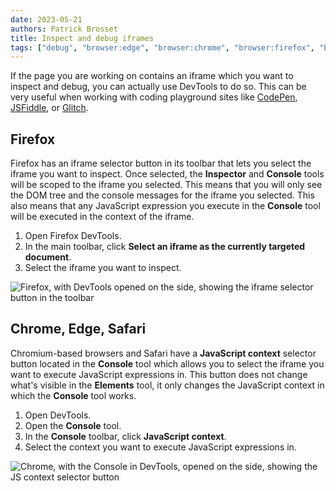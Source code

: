 ```yaml
---
date: 2023-05-21
authors: Patrick Brosset
title: Inspect and debug iframes
tags: ["debug", "browser:edge", "browser:chrome", "browser:firefox", "browser:safari"]
---
```

If the page you are working on contains an iframe which you want to inspect and debug, you can actually use DevTools to do so. This can be very useful when working with coding playground sites like [CodePen](https://codepen.io/), [JSFiddle](https://jsfiddle.net/), or [Glitch](https://glitch.com/).

## Firefox

Firefox has an iframe selector button in its toolbar that lets you select the iframe you want to inspect. Once selected, the **Inspector** and **Console** tools will be scoped to the iframe you selected. This means that you will only see the DOM tree and the console messages for the iframe you selected. This also means that any JavaScript expression you execute in the **Console** tool will be executed in the context of the iframe.

1. Open Firefox DevTools.
1. In the main toolbar, click **Select an iframe as the currently targeted document**.
1. Select the iframe you want to inspect.

![Firefox, with DevTools opened on the side, showing the iframe selector button in the toolbar](../../assets/img/inspect-debug-iframes-firefox.png)

## Chrome, Edge, Safari

Chromium-based browsers and Safari have a **JavaScript context** selector button located in the **Console** tool which allows you to select the iframe you want to execute JavaScript expressions in. This button does not change what's visible in the **Elements** tool, it only changes the JavaScript context in which the **Console** tool works.

1. Open DevTools.
1. Open the **Console** tool.
1. In the **Console** toolbar, click **JavaScript context**.
1. Select the context you want to execute JavaScript expressions in.

![Chrome, with the Console in DevTools, opened on the side, showing the JS context selector button](../../assets/img/inspect-debug-iframes-chrome.png)
